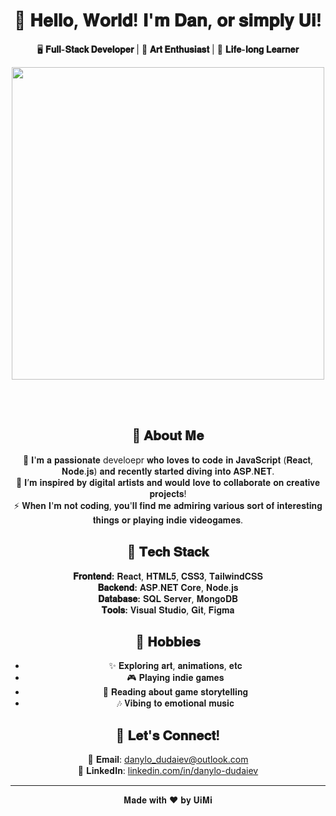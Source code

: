 <div align="center">
  <h1>👋 𝐇𝐞𝐥𝐥𝐨, 𝐖𝐨𝐫𝐥𝐝! 𝐈'𝐦 <span>𝐃𝐚𝐧</span>, 𝐨𝐫 𝐬𝐢𝐦𝐩𝐥𝐲 <span>𝐔𝐢</span>!</h1>

  <p>🖥️ <b>𝐅𝐮𝐥𝐥-𝐒𝐭𝐚𝐜𝐤 𝐃𝐞𝐯𝐞𝐥𝐨𝐩𝐞𝐫</b> | 🎨 <b>𝐀𝐫𝐭 𝐄𝐧𝐭𝐡𝐮𝐬𝐢𝐚𝐬𝐭</b> | 🚀 <b>𝐋𝐢𝐟𝐞-𝐥𝐨𝐧𝐠 𝐋𝐞𝐚𝐫𝐧𝐞𝐫</b></p>

  <img src="https://media.giphy.com/media/VUC9YdLSnKuJy/giphy.gif?cid=790b7611p4t4qiemguo0uwd1l1bfnf1c1xgic8majx0e4a2f&ep=v1_gifs_search&rid=giphy.gif&ct=g" width="500">

  <br><br>

  <h2>🎯 𝐀𝐛𝐨𝐮𝐭 𝐌𝐞</h2>
  <p>🌟 𝐈'𝐦 𝐚 𝐩𝐚𝐬𝐬𝐢𝐨𝐧𝐚𝐭𝐞 develoepr 𝐰𝐡𝐨 𝐥𝐨𝐯𝐞𝐬 𝐭𝐨 𝐜𝐨𝐝𝐞 𝐢𝐧 <span>𝐉𝐚𝐯𝐚𝐒𝐜𝐫𝐢𝐩𝐭</span> (𝐑𝐞𝐚𝐜𝐭, 𝐍𝐨𝐝𝐞.𝐣𝐬) 𝐚𝐧𝐝 𝐫𝐞𝐜𝐞𝐧𝐭𝐥𝐲 𝐬𝐭𝐚𝐫𝐭𝐞𝐝 𝐝𝐢𝐯𝐢𝐧𝐠 𝐢𝐧𝐭𝐨 <span>𝐀𝐒𝐏.𝐍𝐄𝐓</span>.<br>
    🎨 𝐈’𝐦 𝐢𝐧𝐬𝐩𝐢𝐫𝐞𝐝 𝐛𝐲 𝐝𝐢𝐠𝐢𝐭𝐚𝐥 𝐚𝐫𝐭𝐢𝐬𝐭𝐬 𝐚𝐧𝐝 𝐰𝐨𝐮𝐥𝐝 𝐥𝐨𝐯𝐞 𝐭𝐨 𝐜𝐨𝐥𝐥𝐚𝐛𝐨𝐫𝐚𝐭𝐞 𝐨𝐧 𝐜𝐫𝐞𝐚𝐭𝐢𝐯𝐞 𝐩𝐫𝐨𝐣𝐞𝐜𝐭𝐬!<br>
    ⚡ 𝐖𝐡𝐞𝐧 𝐈'𝐦 𝐧𝐨𝐭 𝐜𝐨𝐝𝐢𝐧𝐠, 𝐲𝐨𝐮'𝐥𝐥 𝐟𝐢𝐧𝐝 𝐦𝐞 𝐚𝐝𝐦𝐢𝐫𝐢𝐧𝐠 𝐯𝐚𝐫𝐢𝐨𝐮𝐬 𝐬𝐨𝐫𝐭 𝐨𝐟 𝐢𝐧𝐭𝐞𝐫𝐞𝐬𝐭𝐢𝐧𝐠 𝐭𝐡𝐢𝐧𝐠𝐬 𝐨𝐫 𝐩𝐥𝐚𝐲𝐢𝐧𝐠 𝐢𝐧𝐝𝐢𝐞 𝐯𝐢𝐝𝐞𝐨𝐠𝐚𝐦𝐞𝐬.</p>

  <h2>🔧 𝐓𝐞𝐜𝐡 𝐒𝐭𝐚𝐜𝐤</h2>
  <p><b>𝐅𝐫𝐨𝐧𝐭𝐞𝐧𝐝:</b> 𝐑𝐞𝐚𝐜𝐭, 𝐇𝐓𝐌𝐋𝟓, 𝐂𝐒𝐒𝟑, 𝐓𝐚𝐢𝐥𝐰𝐢𝐧𝐝𝐂𝐒𝐒<br>
    <b>𝐁𝐚𝐜𝐤𝐞𝐧𝐝:</b> 𝐀𝐒𝐏.𝐍𝐄𝐓 𝐂𝐨𝐫𝐞, 𝐍𝐨𝐝𝐞.𝐣𝐬<br>
    <b>𝐃𝐚𝐭𝐚𝐛𝐚𝐬𝐞:</b> 𝐒𝐐𝐋 𝐒𝐞𝐫𝐯𝐞𝐫, 𝐌𝐨𝐧𝐠𝐨𝐃𝐁<br>
    <b>𝐓𝐨𝐨𝐥𝐬:</b> 𝐕𝐢𝐬𝐮𝐚𝐥 𝐒𝐭𝐮𝐝𝐢𝐨, 𝐆𝐢𝐭, 𝐅𝐢𝐠𝐦𝐚</p>

  <h2>🎨 𝐇𝐨𝐛𝐛𝐢𝐞𝐬</h2>
  <ul>
    <li>✨ 𝐄𝐱𝐩𝐥𝐨𝐫𝐢𝐧𝐠 𝐚𝐫𝐭, 𝐚𝐧𝐢𝐦𝐚𝐭𝐢𝐨𝐧𝐬, 𝐞𝐭𝐜</li>
    <li>🎮 𝐏𝐥𝐚𝐲𝐢𝐧𝐠 𝐢𝐧𝐝𝐢𝐞 𝐠𝐚𝐦𝐞𝐬</li>
    <li>📖 𝐑𝐞𝐚𝐝𝐢𝐧𝐠 𝐚𝐛𝐨𝐮𝐭 𝐠𝐚𝐦𝐞 𝐬𝐭𝐨𝐫𝐲𝐭𝐞𝐥𝐥𝐢𝐧𝐠</li>
    <li>🎶 𝐕𝐢𝐛𝐢𝐧𝐠 𝐭𝐨 𝐞𝐦𝐨𝐭𝐢𝐨𝐧𝐚𝐥 𝐦𝐮𝐬𝐢𝐜</li>
  </ul>

  <h2>💬 𝐋𝐞𝐭'𝐬 𝐂𝐨𝐧𝐧𝐞𝐜𝐭!</h2>
  <p>📧 𝐄𝐦𝐚𝐢𝐥: <a href="mailto:danylo_dudaiev@outlook.com">danylo_dudaiev@outlook.com</a><br>
    💼 𝐋𝐢𝐧𝐤𝐞𝐝𝐈𝐧: <a href="https://www.linkedin.com/in/danylo-dudaiev">linkedin.com/in/danylo-dudaiev</a><br>
  </p>

  <hr>
  <p>𝐌𝐚𝐝𝐞 𝐰𝐢𝐭𝐡 ❤️ 𝐛𝐲 𝐔𝐢𝐌𝐢</p>
</div>
